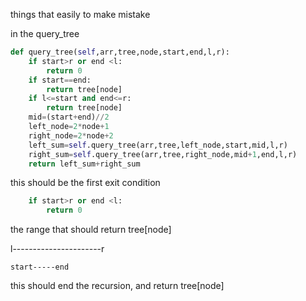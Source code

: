 things that easily to make mistake

in the query_tree
```python
def query_tree(self,arr,tree,node,start,end,l,r):
    if start>r or end <l:
        return 0
    if start==end:
        return tree[node]
    if l<=start and end<=r:
        return tree[node]
    mid=(start+end)//2
    left_node=2*node+1
    right_node=2*node+2
    left_sum=self.query_tree(arr,tree,left_node,start,mid,l,r)
    right_sum=self.query_tree(arr,tree,right_node,mid+1,end,l,r)
    return left_sum+right_sum
```

this should be the first exit condition
```python
    if start>r or end <l:
        return 0
```

the range that should return tree[node]


l----------------------r


    start-----end
  
  
this should end the recursion, and return tree[node]
